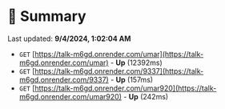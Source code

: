 # 📖 Summary
Last updated: **9/4/2024, 1:02:04 AM**

- `GET` [https://talk-m6gd.onrender.com/umar](https://talk-m6gd.onrender.com/umar) - **Up** (12392ms)
- `GET` [https://talk-m6gd.onrender.com/9337](https://talk-m6gd.onrender.com/9337) - **Up** (157ms)
- `GET` [https://talk-m6gd.onrender.com/umar920](https://talk-m6gd.onrender.com/umar920) - **Up** (242ms)
